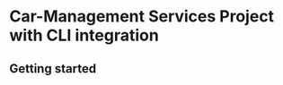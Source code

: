 # Car-Management Services Project with CLI integration

## Getting started

<!---  
Specifications
- Create a new GIT repository in your private space.
- Use Typescript
REST-Application
The REST-Application provides an interface to interact with Client-Application.
All the data must be stored in a database (MongoDB).
The following information should be saved:
- Manufacturer (ID, Name)
- Models of manufacturer (Name)
Example:
- 1 Audi
     o A3
     o A4
      o Q5
- 2 VW
    o Passat
    o Golf
    o Jetta
Client-Application (Console Application)
The Client-Application haven’t any GUI.
You can interact only with console commands.
The following commands must be supported:
- “c” – Create a new manufacturer (Name)
- “l” – List all manufacturers (ID, Name, Number of models)
- “d” – Delete a manufacturer by ID
- “v" – View all models of manufacturer by manufacturer-ID
- “a” – Add a new model (Name) by manufacturer-ID
- “h” – Show help
The Client-Application have an offline support.
If the REST service is offline or not reachable, the user can con􀆟nue to work with the Client-
Application. As soon as the REST service is available again, all changes will be synchronized.
Notice: A another instance of application could have updated the data online. You must be merge the local storage.
-->
